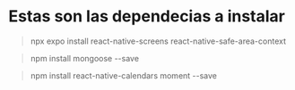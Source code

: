 # Estas son las dependecias a instalar #

> npx expo install react-native-screens react-native-safe-area-context

> npm install mongoose --save

> npm install react-native-calendars moment --save
